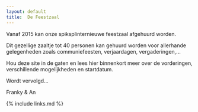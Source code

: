```yaml
---
layout: default
title:  De Feestzaal
---
```


Vanaf 2015 kan onze spiksplinternieuwe feestzaal afgehuurd worden.

Dit gezellige zaaltje tot 40 personen kan gehuurd worden voor allerhande gelegenheden zoals communiefeesten, verjaardagen, vergaderingen,...

 
Hou deze site in de gaten en lees hier binnenkort meer over de vorderingen, verschillende
mogelijkheden en startdatum.


Wordt vervolgd...

Franky & An

{% include links.md %}
